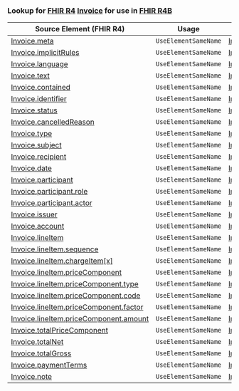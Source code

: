 ### Lookup for [FHIR R4](https://hl7.org/fhir/R4/) [Invoice](https://hl7.org/fhir/R4/Invoice.html) for use in [FHIR R4B](https://hl7.org/fhir/R4B/)

| Source Element (FHIR R4) | Usage | Target |
| -------------- | ----- | ------ |
| [Invoice.meta](https://hl7.org/fhir/R4/Invoice.html#resource) | `UseElementSameName` | [Invoice.meta](https://hl7.org/fhir/R4B/Invoice.html#resource) |
| [Invoice.implicitRules](https://hl7.org/fhir/R4/Invoice.html#resource) | `UseElementSameName` | [Invoice.implicitRules](https://hl7.org/fhir/R4B/Invoice.html#resource) |
| [Invoice.language](https://hl7.org/fhir/R4/Invoice.html#resource) | `UseElementSameName` | [Invoice.language](https://hl7.org/fhir/R4B/Invoice.html#resource) |
| [Invoice.text](https://hl7.org/fhir/R4/Invoice.html#resource) | `UseElementSameName` | [Invoice.text](https://hl7.org/fhir/R4B/Invoice.html#resource) |
| [Invoice.contained](https://hl7.org/fhir/R4/Invoice.html#resource) | `UseElementSameName` | [Invoice.contained](https://hl7.org/fhir/R4B/Invoice.html#resource) |
| [Invoice.identifier](https://hl7.org/fhir/R4/Invoice.html#resource) | `UseElementSameName` | [Invoice.identifier](https://hl7.org/fhir/R4B/Invoice.html#resource) |
| [Invoice.status](https://hl7.org/fhir/R4/Invoice.html#resource) | `UseElementSameName` | [Invoice.status](https://hl7.org/fhir/R4B/Invoice.html#resource) |
| [Invoice.cancelledReason](https://hl7.org/fhir/R4/Invoice.html#resource) | `UseElementSameName` | [Invoice.cancelledReason](https://hl7.org/fhir/R4B/Invoice.html#resource) |
| [Invoice.type](https://hl7.org/fhir/R4/Invoice.html#resource) | `UseElementSameName` | [Invoice.type](https://hl7.org/fhir/R4B/Invoice.html#resource) |
| [Invoice.subject](https://hl7.org/fhir/R4/Invoice.html#resource) | `UseElementSameName` | [Invoice.subject](https://hl7.org/fhir/R4B/Invoice.html#resource) |
| [Invoice.recipient](https://hl7.org/fhir/R4/Invoice.html#resource) | `UseElementSameName` | [Invoice.recipient](https://hl7.org/fhir/R4B/Invoice.html#resource) |
| [Invoice.date](https://hl7.org/fhir/R4/Invoice.html#resource) | `UseElementSameName` | [Invoice.date](https://hl7.org/fhir/R4B/Invoice.html#resource) |
| [Invoice.participant](https://hl7.org/fhir/R4/Invoice.html#resource) | `UseElementSameName` | [Invoice.participant](https://hl7.org/fhir/R4B/Invoice.html#resource) |
| [Invoice.participant.role](https://hl7.org/fhir/R4/Invoice.html#resource) | `UseElementSameName` | [Invoice.participant.role](https://hl7.org/fhir/R4B/Invoice.html#resource) |
| [Invoice.participant.actor](https://hl7.org/fhir/R4/Invoice.html#resource) | `UseElementSameName` | [Invoice.participant.actor](https://hl7.org/fhir/R4B/Invoice.html#resource) |
| [Invoice.issuer](https://hl7.org/fhir/R4/Invoice.html#resource) | `UseElementSameName` | [Invoice.issuer](https://hl7.org/fhir/R4B/Invoice.html#resource) |
| [Invoice.account](https://hl7.org/fhir/R4/Invoice.html#resource) | `UseElementSameName` | [Invoice.account](https://hl7.org/fhir/R4B/Invoice.html#resource) |
| [Invoice.lineItem](https://hl7.org/fhir/R4/Invoice.html#resource) | `UseElementSameName` | [Invoice.lineItem](https://hl7.org/fhir/R4B/Invoice.html#resource) |
| [Invoice.lineItem.sequence](https://hl7.org/fhir/R4/Invoice.html#resource) | `UseElementSameName` | [Invoice.lineItem.sequence](https://hl7.org/fhir/R4B/Invoice.html#resource) |
| [Invoice.lineItem.chargeItem[x]](https://hl7.org/fhir/R4/Invoice.html#resource) | `UseElementSameName` | [Invoice.lineItem.chargeItem[x]](https://hl7.org/fhir/R4B/Invoice.html#resource) |
| [Invoice.lineItem.priceComponent](https://hl7.org/fhir/R4/Invoice.html#resource) | `UseElementSameName` | [Invoice.lineItem.priceComponent](https://hl7.org/fhir/R4B/Invoice.html#resource) |
| [Invoice.lineItem.priceComponent.type](https://hl7.org/fhir/R4/Invoice.html#resource) | `UseElementSameName` | [Invoice.lineItem.priceComponent.type](https://hl7.org/fhir/R4B/Invoice.html#resource) |
| [Invoice.lineItem.priceComponent.code](https://hl7.org/fhir/R4/Invoice.html#resource) | `UseElementSameName` | [Invoice.lineItem.priceComponent.code](https://hl7.org/fhir/R4B/Invoice.html#resource) |
| [Invoice.lineItem.priceComponent.factor](https://hl7.org/fhir/R4/Invoice.html#resource) | `UseElementSameName` | [Invoice.lineItem.priceComponent.factor](https://hl7.org/fhir/R4B/Invoice.html#resource) |
| [Invoice.lineItem.priceComponent.amount](https://hl7.org/fhir/R4/Invoice.html#resource) | `UseElementSameName` | [Invoice.lineItem.priceComponent.amount](https://hl7.org/fhir/R4B/Invoice.html#resource) |
| [Invoice.totalPriceComponent](https://hl7.org/fhir/R4/Invoice.html#resource) | `UseElementSameName` | [Invoice.totalPriceComponent](https://hl7.org/fhir/R4B/Invoice.html#resource) |
| [Invoice.totalNet](https://hl7.org/fhir/R4/Invoice.html#resource) | `UseElementSameName` | [Invoice.totalNet](https://hl7.org/fhir/R4B/Invoice.html#resource) |
| [Invoice.totalGross](https://hl7.org/fhir/R4/Invoice.html#resource) | `UseElementSameName` | [Invoice.totalGross](https://hl7.org/fhir/R4B/Invoice.html#resource) |
| [Invoice.paymentTerms](https://hl7.org/fhir/R4/Invoice.html#resource) | `UseElementSameName` | [Invoice.paymentTerms](https://hl7.org/fhir/R4B/Invoice.html#resource) |
| [Invoice.note](https://hl7.org/fhir/R4/Invoice.html#resource) | `UseElementSameName` | [Invoice.note](https://hl7.org/fhir/R4B/Invoice.html#resource) |
